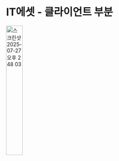 # IT에셋 - 클라이언트 부분

<img width=30% alt="스크린샷 2025-07-27 오후 2 48 03" src="https://github.com/user-attachments/assets/b4857bdb-3244-4d08-806f-f7cdd5a6c16b" />
